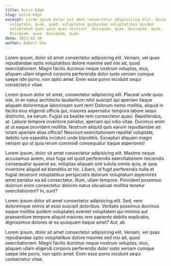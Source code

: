 ```yaml
---
title: Astro Edge
slug: astro-edge
excerpt: Lorem ipsum dolor sit amet consectetur adipisicing elit. Quisquam
  voluptate, quae, quod, voluptates quibusdam voluptatibus quidem
  voluptatum quos quia quas nesciunt. Quisquam, quae. Quisquam, quae.
  Quisquam, quae. Quisquam, quae.
date: 2023-02-30
author: Robert Doe
---
```


Lorem ipsum, dolor sit amet consectetur adipisicing elit. Veniam,
vel quas repudiandae optio voluptatibus dolore maxime sed nisi ad,
quod exercitationem. Magni facilis ducimus neque nostrum voluptas,
eius, aliquam ullam eligendi corporis perferendis dolor iusto veniam
cumque saepe iste porro, non optio amet. Enim esse porro incidunt
sequi consectetur vitae.

Lorem ipsum dolor sit amet, consectetur adipisicing elit. Placeat
unde quos iste, in ex natus architecto laudantium nihil suscipit qui
aperiam itaque aliquam doloremque laboriosam sunt rem! Dolorum nemo
mollitia, aliquid in facilis eius eligendi officia qui, maiores
aspernatur tempora labore sequi distinctio, ea earum. Fugiat ea
beatae rem consectetur quasi. Repellendus, at. Labore tempore
inventore pariatur, aperiam qui odio vitae. Ducimus enim at ut eaque
provident mollitia. Nostrum aliquid quis earum repudiandae ad totam
aperiam alias officia? Nesciunt exercitationem repellat voluptate,
debitis iure expedita incidunt unde blanditiis. Excepturi aliquam
magni veniam qui ut quia rerum commodi consequatur itaque
asperiores!

Lorem ipsum, dolor sit amet consectetur adipisicing elit. Maxime
neque accusamus autem, eius fuga vel quod perferendis exercitationem
reiciendis consequatur quaerat ea, voluptas aliquam sint soluta
omnis quis, at quia inventore aliquid ad blanditiis et hic. Libero,
id fugit perferendis nulla et fugiat deserunt voluptatibus
perspiciatis dolorum voluptatum asperiores amet pariatur ea ad
consectetur. Illum, ullam tempore. Provident possimus dolorum enim
consectetur dolores natus obcaecati mollitia tenetur exercitationem?
In, sunt?

Lorem ipsum dolor sit amet consectetur adipisicing elit. Sed, vero
doloremque omnis at esse suscipit doloribus. Veritatis possimus
ducimus eaque mollitia quidem voluptates eveniet voluptatem qui
minima aut praesentium tempore aliquid maiores rem sapiente debitis
explicabo, dignissimos dolores at ea quisquam itaque amet? Aut, ab

Lorem ipsum, dolor sit amet consectetur adipisicing elit. Veniam,
vel quas repudiandae optio voluptatibus dolore maxime sed nisi ad,
quod exercitationem. Magni facilis ducimus neque nostrum voluptas,
eius, aliquam ullam eligendi corporis perferendis dolor iusto veniam
cumque saepe iste porro, non optio amet. Enim esse porro incidunt
sequi consectetur vitae.
